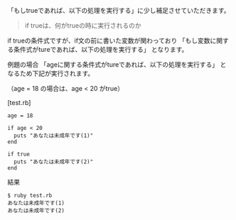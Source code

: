 「もしtrueであれば、以下の処理を実行する」に少し補足させていただきます。

>if trueは、何がtrueの時に実行されるのか

if trueの条件式ですが、if文の前に書いた変数が関わっており
「もし変数に関する条件式がtureであれば、以下の処理を実行する」
となります。

例題の場合
「ageに関する条件式がtureであれば、以下の処理を実行する」
となるため下記が実行されます。

（age = 18 の場合は、age < 20 がtrue）

[test.rb]
```
age = 18

if age < 20
  puts "あなたは未成年です(1)"
end

if true
  puts "あなたは未成年です(2)"
end
```
結果
```
$ ruby test.rb
あなたは未成年です(1)
あなたは未成年です(2)
```
